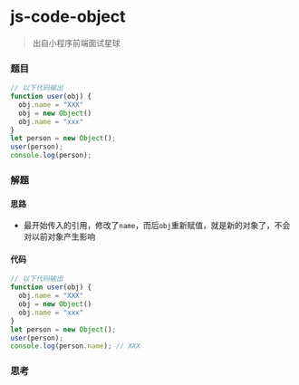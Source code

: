 # js-code-object

> 出自小程序前端面试星球

### 题目

```javascript
// 以下代码输出
function user(obj) {
  obj.name = "XXX"
  obj = new Object()
  obj.name = "xxx"
}
let person = new Object();
user(person);
console.log(person);
```



### 解题

#### 思路

* 最开始传入的引用，修改了`name`，而后`obj`重新赋值，就是新的对象了，不会对以前对象产生影响

#### 代码

```javascript
// 以下代码输出
function user(obj) {
  obj.name = "XXX"
  obj = new Object()
  obj.name = "xxx"
}
let person = new Object();
user(person);
console.log(person.name); // XXX
```



### 思考

